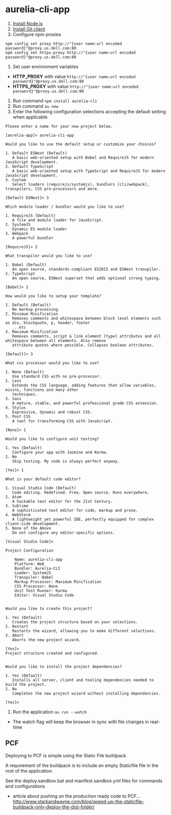 # aurelia-cli-app

1. [Install Node.js](https://nodejs.org/en/)
1. [Install Git client](https://desktop.github.com/)
1. Configure npm proxies
```
npm config set proxy http://"{user name:url encoded password}"@proxy.us.dell.com:80
npm config set https-proxy http://"{user name:url encoded password}"@proxy.us.dell.com:80
```
1. Set user environment variables 
 - **HTTP_PROXY** with value `http://"{user name:url encoded password}"@proxy.us.dell.com:80`
 - **HTTPS_PROXY** with value `http://"{user name:url encoded password}"@proxy.us.dell.com:80`
1. Run command `npm install aurelia-cli`
1. Run command `au new`
1. Enter the following configuration selections accepting the default setting when applicable
```
Please enter a name for your new project below.

[aurelia-app]> aurelia-cli-app

Would you like to use the default setup or customize your choices?

1. Default ESNext (Default)
   A basic web-oriented setup with Babel and RequireJS for modern JavaScript development.
2. Default TypeScript
   A basic web-oriented setup with TypeScript and RequireJS for modern JavaScript development.
3. Custom
   Select loaders (requirejs/systemjs), bundlers (cli/webpack), transpilers, CSS pre-processors and more.

[Default ESNext]> 3

Which module loader / bundler would you like to use?

1. RequireJS (Default)
   A file and module loader for JavaScript.
2. SystemJS
   Dynamic ES module loader
3. Webpack
   A powerful bundler

[RequireJS]> 2

What transpiler would you like to use?

1. Babel (Default)
   An open source, standards-compliant ES2015 and ESNext transpiler.
2. TypeScript
   An open source, ESNext superset that adds optional strong typing.

[Babel]> 1

How would you like to setup your template?

1. Default (Default)
   No markup processing.
2. Minimum Minification
   Removes comments and whitespace between block level elements such as div, blockquote, p, header, footer
   ...etc
3. Maximum Minification
   Removes comments, script & link element [type] attributes and all whitespace between all elements. Also remove
   attribute quotes where possible. Collapses boolean attributes.

[Default]> 3

What css processor would you like to use?

1. None (Default)
   Use standard CSS with no pre-processor.
2. Less
   Extends the CSS language, adding features that allow variables, mixins, functions and many other
   techniques.
3. Sass
   A mature, stable, and powerful professional grade CSS extension.
4. Stylus
   Expressive, dynamic and robust CSS.
5. Post CSS
   A tool for transforming CSS with JavaScript.

[None]> 1

Would you like to configure unit testing?

1. Yes (Default)
   Configure your app with Jasmine and Karma.
2. No
   Skip testing. My code is always perfect anyway.

[Yes]> 1

What is your default code editor?

1. Visual Studio Code (Default)
   Code editing. Redefined. Free. Open source. Runs everywhere.
2. Atom
   A hackable text editor for the 21st Century.
3. Sublime
   A sophisticated text editor for code, markup and prose.
4. WebStorm
   A lightweight yet powerful IDE, perfectly equipped for complex client-side development.
5. None of the Above
   Do not configure any editor-specific options.

[Visual Studio Code]>

Project Configuration

    Name: aurelia-cli-app
    Platform: Web
    Bundler: Aurelia-CLI
    Loader: SystemJS
    Transpiler: Babel
    Markup Processor: Maximum Minification
    CSS Processor: None
    Unit Test Runner: Karma
    Editor: Visual Studio Code


Would you like to create this project?

1. Yes (Default)
   Creates the project structure based on your selections.
2. Restart
   Restarts the wizard, allowing you to make different selections.
3. Abort
   Aborts the new project wizard.

[Yes]>
Project structure created and configured.


Would you like to install the project dependencies?

1. Yes (Default)
   Installs all server, client and tooling dependencies needed to build the project.
2. No
   Completes the new project wizard without installing dependencies.

[Yes]>
```
1. Run the application `au run --watch`
 - The watch flag will keep the browser in sync with file changes in real-time

 ## PCF
 Deploying to PCF is simple using the Static File buildpack.

 A requirement of the buildpack is to include an empty Staticfile file in the root of the application.

 See the deploy.sandbox.bat and manifest.sandbox.yml files for commands and configurations

 - article about pushing on the production ready code to PCF... http://www.starkandwayne.com/blog/speed-up-the-staticfile-buildpack-only-deploy-the-dist-folder/
